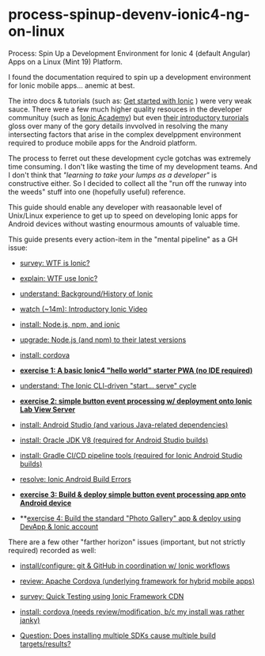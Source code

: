 # process-spinup-devenv-ionic4-ng-on-linux
Process: Spin Up a Development Environment for Ionic 4 (default Angular) Apps on a Linux (Mint 19) Platform.

I found the documentation required to spin up a development environment for Ionic mobile apps... anemic at best.  

The intro docs & tutorials (such as: [Get started with Ionic](https://ionicframework.com/getting-started) ) were very weak sauce. There were a few much higher quality resouces in the developer communituy (such as [Ionic Academy](https://ionicacademy.com/)) but even [their introductory turorials](https://ionicacademy.com/getting-started-with-ionic-4/) gloss over many of the gory details invvolved in resolving the many intersecting factors that arise in the complex develppment environment required to produce mobile apps for the Android platform.  

The process to ferret out these development cycle gotchas was extremely time consuming.  I don't like wasting the time of my development teams.  And I don't think that _"learning to take your lumps as a developer"_ is constructive either.  So I decided to collect all the "run off the runway into the weeds" stuff into one (hopefully useful) reference.  

This guide should enable any developer with reasaonable level of Unix/Linux experience to get up to speed on developing Ionic apps for Android devices without wasting enourmous amounts of valuable time.  

This guide presents every action-item in the "mental pipeline" as a GH issue:

- [survey: WTF is Ionic?](https://github.com/dpcunningham/process-spinup-devenv-ionic4-ng-on-linux/issues/1)

- [explain: WTF use Ionic?](https://github.com/dpcunningham/process-spinup-devenv-ionic4-ng-on-linux/issues/2)

- [understand: Background/History of Ionic](https://github.com/dpcunningham/process-spinup-devenv-ionic4-ng-on-linux/issues/3)

- [watch (~14m): Introductory Ionic Video](https://github.com/dpcunningham/process-spinup-devenv-ionic4-ng-on-linux/issues/5)

- [install: Node.js, npm, and ionic](https://github.com/dpcunningham/process-spinup-devenv-ionic4-ng-on-linux/issues/4)

- [upgrade: Node.js (and npm) to their latest versions](https://github.com/dpcunningham/process-spinup-devenv-ionic4-ng-on-linux/issues/6)

- [install: cordova](https://github.com/dpcunningham/process-spinup-devenv-ionic4-ng-on-linux/issues/8)

- **[exercise 1: A basic Ionic4 "hello world" starter PWA (no IDE required)](https://github.com/dpcunningham/process-spinup-devenv-ionic4-ng-on-linux/issues/7)**

- [understand: The Ionic CLI-driven "start... serve" cycle](https://github.com/dpcunningham/process-spinup-devenv-ionic4-ng-on-linux/issues/10)

- **[exercise 2: simple button event processing w/ deployment onto Ionic Lab View Server](https://github.com/dpcunningham/process-spinup-devenv-ionic4-ng-on-linux/issues/13)**

- [install: Android Studio (and various Java-related dependencies)](https://github.com/dpcunningham/process-spinup-devenv-ionic4-ng-on-linux/issues/14)

- [install: Oracle JDK V8 (required for Android Studio builds)](https://github.com/dpcunningham/process-spinup-devenv-ionic4-ng-on-linux/issues/15)

- [install: Gradle CI/CD pipeline tools (required for Ionic Android Studio builds)](https://github.com/dpcunningham/process-spinup-devenv-ionic4-ng-on-linux/issues/16)

- [resolve: Ionic Android Build Errors](https://github.com/dpcunningham/process-spinup-devenv-ionic4-ng-on-linux/issues/17)

- **[exercise 3: Build & deploy simple button event processing app onto Android device](https://github.com/dpcunningham/process-spinup-devenv-ionic4-ng-on-linux/issues/18)**

- **[exercise 4: Build the standard "Photo Gallery" app & deploy using DevApp & Ionic account](https://github.com/dpcunningham/process-spinup-devenv-ionic4-ng-on-linux/issues/19)


There are a few other "farther horizon" issues (important, but not strictly required) recorded as well:


- [install/configure: git & GitHub in coordination w/ Ionic workflows](https://github.com/dpcunningham/process-spinup-devenv-ionic4-ng-on-linux/issues/12)

- [review: Apache Cordova (underlying framework for hybrid mobile apps)](https://github.com/dpcunningham/process-spinup-devenv-ionic4-ng-on-linux/issues/11)

- [survey: Quick Testing using Ionic Framework CDN](https://github.com/dpcunningham/process-spinup-devenv-ionic4-ng-on-linux/issues/9)

- [install: cordova (needs review/modification, b/c my install was rather janky)](https://github.com/dpcunningham/process-spinup-devenv-ionic4-ng-on-linux/issues/8)

- [Question: Does installing multiple SDKs cause multiple build targets/results?](https://github.com/dpcunningham/process-spinup-devenv-ionic4-ng-on-linux/issues/17#issuecomment-569389790)



